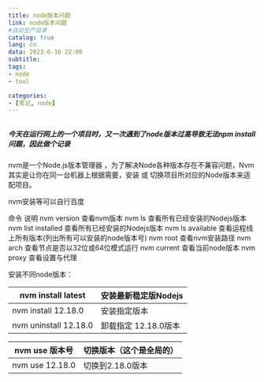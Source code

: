 ```yaml
---
title: node版本问题
link: node版本问题
#自动生产目录
catalog: true
lang: cn
data: 2023-6-16 22:00
subtitle: 
tags:
- node
- tool

categories:
- [笔记, node]
---
```

## 
##### 今天在运行网上的一个项目时，又一次遇到了node版本过高导致无法npm install问题，因此做个记录



nvm是一个Node.js版本管理器 ，为了解决Node各种版本存在不兼容问题，Nvm其实是让你在同一台机器上根据需要，安装 或 切换项目所对应的Node版本来适配项目。



nvm安装等可以自行百度

命令	说明
nvm version	查看nvm版本
nvm ls	查看所有已经安装的Nodejs版本
nvm list installed	查看所有已经安装的Nodejs版本
nvm ls available	查看运程线上所有版本(列出所有可以安装的node版本号)
nvm root	查看nvm安装路径
nvm arch	查看节点是否以32位或64位模式运行
nvm current	查看当前node版本
nvm proxy	查看设置与代理



安装不同node版本：

| nvm install latest    | 安装最新稳定版Nodejs |
| --------------------- | -------------------- |
| nvm install 12.18.0   | 安装指定版本         |
| nvm uninstall 12.18.0 | 卸载指定 12.18.0版本 |

| nvm use 版本号  | 切换版本（这个是全局的） |
| --------------- | ------------------------ |
| nvm use 12.18.0 | 切换到2.18.0版本         |
